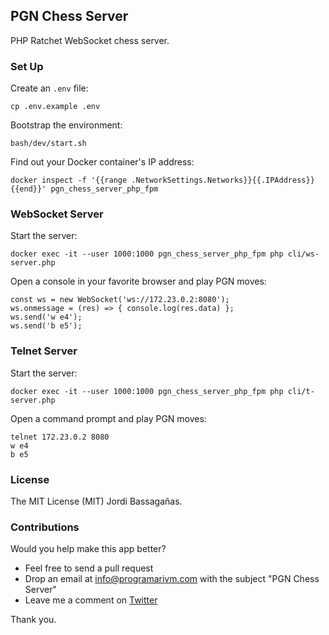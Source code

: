 ## PGN Chess Server

PHP Ratchet WebSocket chess server.

### Set Up

Create an `.env` file:

    cp .env.example .env

Bootstrap the environment:

    bash/dev/start.sh

Find out your Docker container's IP address:

    docker inspect -f '{{range .NetworkSettings.Networks}}{{.IPAddress}}{{end}}' pgn_chess_server_php_fpm

### WebSocket Server

Start the server:

    docker exec -it --user 1000:1000 pgn_chess_server_php_fpm php cli/ws-server.php

Open a console in your favorite browser and play PGN moves:

    const ws = new WebSocket('ws://172.23.0.2:8080');
    ws.onmessage = (res) => { console.log(res.data) };
    ws.send('w e4');
    ws.send('b e5');

### Telnet Server

Start the server:

    docker exec -it --user 1000:1000 pgn_chess_server_php_fpm php cli/t-server.php

Open a command prompt and play PGN moves:

    telnet 172.23.0.2 8080
    w e4
    b e5

### License

The MIT License (MIT) Jordi Bassagañas.

### Contributions

Would you help make this app better?

- Feel free to send a pull request
- Drop an email at info@programarivm.com with the subject "PGN Chess Server"
- Leave me a comment on [Twitter](https://twitter.com/programarivm)

Thank you.
